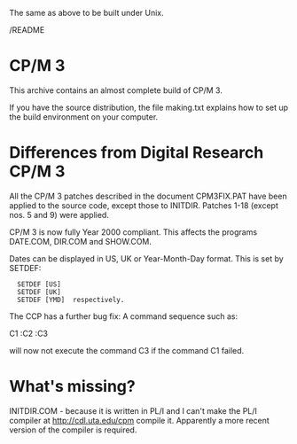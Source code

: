 
The same as above to be built under Unix. 

/README

CP/M 3
======

  This archive contains an almost complete build of CP/M 3.

  If you have the source distribution, the file making.txt explains how to
set up the build environment on your computer.

Differences from Digital Research CP/M 3
========================================

  All the CP/M 3 patches described in the document CPM3FIX.PAT have been
applied to the source code, except those to INITDIR. Patches 1-18 (except
nos. 5 and 9) were applied.

  CP/M 3 is now fully Year 2000 compliant. This affects the programs 
DATE.COM, DIR.COM and SHOW.COM.

  Dates can be displayed in US, UK or Year-Month-Day format. This is set by 
SETDEF:

      SETDEF [US]
      SETDEF [UK]
      SETDEF [YMD]  respectively.
  
  The CCP has a further bug fix: A command sequence such as:

  C1
  :C2
  :C3

  will now not execute the command C3 if the command C1 failed.

What's missing?
===============
INITDIR.COM - because it is written in PL/I and I can't make the
            PL/I compiler at <http://cdl.uta.edu/cpm> compile it.
            Apparently a more recent version of the compiler is 
            required.
